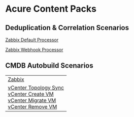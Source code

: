 # Acure Content Packs

## Deduplication & Correlation Scenarios

[Zabbix Default Processor](./signals/Zabbix%20Default%20Signal%20Processor.txt)

[Zabbix Webhook Processor](./signals/Zabbix%20Webhook%20Signal%20Processor.txt)


## CMDB Autobuild Scenarios

|                                                                                                                                                                                                                                                                                                                            |
|----------------------------------------------------------------------------------------------------------------------------------------------------------------------------------------------------------------------------------------------------------------------------------------------------------------------------|
| [Zabbix](./CMDB%20Autobuild/Zabbix/Zabbix%20Create%20Topology%20from%20Zabbix.txt)                                                                                                                                                                                                                                         |
| [vCenter Topology Sync](./CMDB%20Autobuild//vCenter/vCenter%20Topology.txt)<br>[vCenter Create VM](./CMDB%20Autobuild//vCenter/vCenter%20VM%20Created.txt)<br>[vCenter Migrate VM](./CMDB%20Autobuild//vCenter/vCenter%20VM%20Migrated.txt)<br>[vCenter Remove VM](./CMDB%20Autobuild//vCenter/vCenter%20VM%20Removed.txt) |
